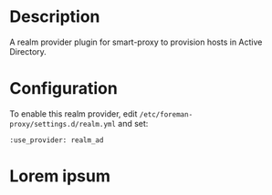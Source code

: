 # Description
A realm provider plugin for smart-proxy to
provision hosts in Active Directory.

# Configuration

To enable this realm provider, edit `/etc/foreman-proxy/settings.d/realm.yml` and set:

    :use_provider: realm_ad
    

# Lorem ipsum
